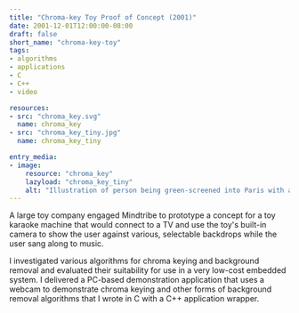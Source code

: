 ```yaml
---
title: "Chroma-key Toy Proof of Concept (2001)"
date: 2001-12-01T12:00:00-08:00
draft: false
short_name: "chroma-key-toy"
tags: 
- algorithms
- applications
- C
- C++
- video

resources:
- src: "chroma_key.svg"
  name: chroma_key
- src: "chroma_key_tiny.jpg"
  name: chroma_key_tiny

entry_media:
- image:
    resource: "chroma_key"
    lazyload: "chroma_key_tiny"
    alt: "Illustration of person being green-screened into Paris with an attacking dinosaur"
---
```

A large toy company engaged Mindtribe to prototype a concept for a toy karaoke machine that would connect to a TV and use the toy's built-in camera to show the user against various, selectable backdrops while the user sang along to music.

I investigated various algorithms for chroma keying and background removal and evaluated their suitability for use in a very low-cost embedded system. I delivered a PC-based demonstration application that uses a webcam to demonstrate chroma keying and other forms of background removal algorithms that I wrote in C with a C++ application wrapper.
